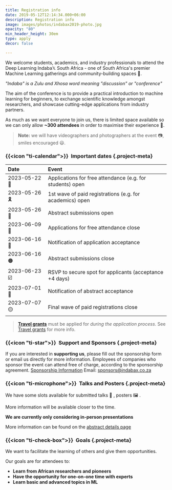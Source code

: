```yaml
---
title: Registration info
date: 2019-05-12T12:14:34.000+06:00
description: Registration info
image: images/photos/indabax2019-photo.jpg
opacity: "80"
min_header_height: 30em
type: apply
decor: false

---
```

We welcome students, academics, and industry professionals to attend the Deep Learning Indaba𝕏 South Africa - one of South Africa's premier Machine Learning gatherings and community-building spaces 🤝.

_"Indaba" is a Zulu and Xhosa word meaning "discussion" or "conference"_

The aim of the conference is to provide a practical introduction to machine learning for beginners, to exchange scientific knowledge amongst researchers, and showcase cutting-edge applications from industry partners.

As much as we want everyone to join us, there is limited space available so we can only allow **\~300 attendees** in order to maximise their experience 🏫.

> **Note:** we will have videographers and photographers at the event 📷, smiles encouraged 😃.

### {{<icon "ti-calendar">}}  Important dates {.project-meta}

| Date         | Event                                                     |
| :----------- | :-------------------------------------------------------- |
| 2023-05-22 📝 | Applications for free attendance (e.g. for students) open |
| 2023-05-26 🎗 | 1st wave of paid registrations (e.g. for academics) open  |
| 2023-05-26 📜 | Abstract submissions open                                 |
| 2023-06-09 🛑 | Applications for free attendance close                    |
| 2023-06-16 📢 | Notification of application acceptance                    |
| 2023-06-16 🟠 | Abstract submissions close                                |
| 2023-06-23 ☑️ | RSVP to secure spot for applicants (acceptance +4 days)    |
| 2023-07-01 🎤 | Notification of abstract acceptance                       |
| 2023-07-07 🟡 | Final wave of paid registrations close                    |


> [**Travel grants**](/register/travel-grants) must be applied for _during the application process_. See [Travel grants](/register/travel-grants) for more info.

### {{<icon "ti-star">}}  Support and Sponsors {.project-meta}

If you are interested in **supporting us**, please fill out the sponsorship form or email us directly for more information.
Employees of companies who sponsor the event can attend free of charge, according to the sponsorship agreement.
[Sponsorship Information](/partners)
Email: [sponsors@indabax.co.za](mailto:sponsors@indabax.co.za)

### {{<icon "ti-microphone">}}  Talks and Posters {.project-meta}

We have some slots available for submitted talks 🎤 , posters 🖼️ .

More information will be available closer to the time.

**We are currently only considering in-person presentations**

More information can be found on the [abstract details page](/register/abstract)

### {{<icon "ti-check-box">}}  Goals {.project-meta}

We want to facilitate the learning of others and give them opportunities.

Our goals are for attendees to:

* **Learn from African researchers and pioneers**
* **Have the opportunity for one-on-one time with experts**
* **Learn basic and advanced topics in ML**